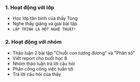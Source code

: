 ### 1. Hoạt động với lớp

- Học lớp tân binh của thầy Tùng
- Nghe thầy giảng và giải bài tập  
- `LẬP TRÌNH LÀ MỘT NGHỆ THUẬT!`

### 2. Hoạt động với nhóm 

- Thảo luận 2 bài tập "Chuỗi con tương đương" và "Phân số"
- Viết report cho buổi học 8
- Nhóm thảo luận trả lời câu hỏi
- Phân công công việc tuần tới
- Trả lời câu hỏi của thầy
